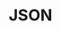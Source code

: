 ---
linktitle: JSON
title: JSON
description: JSON functions like func-json-each-text, func-json-estract-path, and func-json-object-keys
weight: 14.0
---